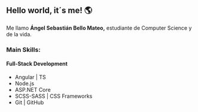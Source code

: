 <h2>Hello world, it´s me! 🌎</h2>

<p>Me llamo <strong>Ángel Sebastián Bello Mateo,</strong> estudiante de Computer Science y de la vida.
 <br>

<h3>Main Skills:</h3>

**<h4>Full-Stack Development</h4>**
<ul>
  <li> Angular | TS</li>
  <li>Node.js</li>
  <li>ASP.NET Core</li>
  <li>SCSS-SASS | CSS Frameworks</li>
  <li>Git | GitHub</li>
</ul>
